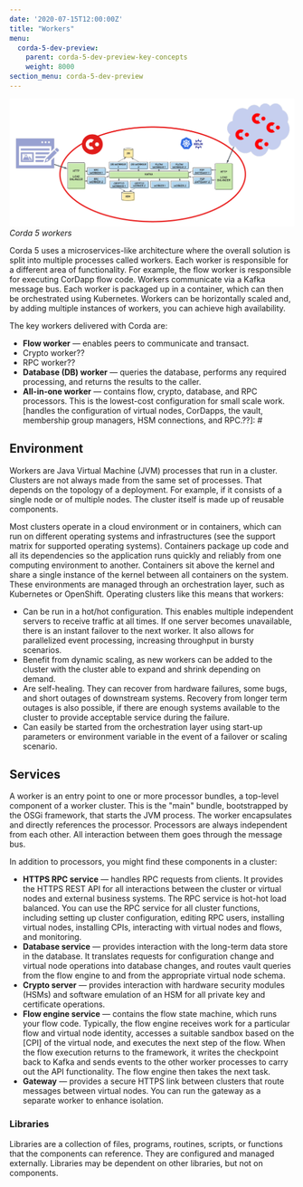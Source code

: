 ```yaml
---
date: '2020-07-15T12:00:00Z'
title: "Workers"
menu:
  corda-5-dev-preview:
    parent: corda-5-dev-preview-key-concepts
    weight: 8000
section_menu: corda-5-dev-preview
---
```


[https://www.corda.net/blog/corda-5-the-road-ahead-part-3-introduction-to-the-architecture/]: #

![Corda 5 microservices-like architecture](overview.png)
*Corda 5 workers*

Corda 5 uses a microservices-like architecture where the overall solution is split into multiple processes called workers. Each worker is responsible for a different area of functionality. For example, the flow worker is responsible for executing CorDapp flow code. Workers communicate via a Kafka message bus. Each worker is packaged up in a container, which can then be orchestrated using Kubernetes. Workers can be horizontally scaled and, by adding multiple instances of workers, you can achieve high availability.

The key workers delivered with Corda are:
* **Flow worker** — enables peers to communicate and transact.
* Crypto worker??
* RPC worker??
* **Database (DB) worker**  — queries the database, performs any required processing, and returns the results to the caller.
* **All-in-one worker** — contains flow, crypto, database, and RPC processors. This is the lowest-cost configuration for small scale work.
[handles the configuration of virtual nodes, CorDapps, the vault, membership group managers, HSM connections, and RPC.??]: #

## Environment

Workers are Java Virtual Machine (JVM) processes that run in a cluster. Clusters are not always made from the same set of processes. That depends on the topology of a deployment. For example, if it consists of a single node or of multiple nodes. The cluster itself is made up of reusable components.

Most clusters operate in a cloud environment or in containers, which can run on different operating systems and infrastructures (see the support matrix for supported operating systems). Containers package up code and all its dependencies so the application runs quickly and reliably from one computing environment to another. Containers sit above the kernel and share a single instance of the kernel between all containers on the system. These environments are managed through an orchestration layer, such as Kubernetes or OpenShift. Operating clusters like this means that workers:
* Can be run in a hot/hot configuration. This enables multiple independent servers to receive traffic at all times. If one server becomes unavailable, there is an instant failover to the next worker. It also allows for parallelized event processing, increasing throughput in bursty scenarios.
* Benefit from dynamic scaling, as new workers can be added to the cluster with the cluster able to expand and shrink depending on demand.
* Are self-healing. They can recover from hardware failures, some bugs, and short outages of downstream systems. Recovery from longer term outages is also possible, if there are enough systems available to the cluster to provide acceptable service during the failure.
* Can easily be started from the orchestration layer using start-up parameters or environment variable in the event of a failover or scaling scenario.

## Services

A worker is an entry point to one or more processor bundles, a top-level component of a worker cluster. This is the "main" bundle, bootstrapped by the OSGi framework, that starts the JVM process. The worker encapsulates and directly references the processor. Processors are always independent from each other. All interaction between them goes through the message bus.

In addition to processors, you might find these components in a cluster:
* **HTTPS RPC service** — handles RPC requests from clients. It provides the HTTPS REST API for all interactions between the cluster or virtual nodes and external business systems. The RPC service is hot-hot load balanced. You can use the RPC service for all cluster functions, including setting up cluster configuration, editing RPC users, installing virtual nodes, installing CPIs, interacting with virtual nodes and flows, and monitoring.
* **Database service** — provides interaction with the long-term data store in the database. It translates requests for configuration change and virtual node operations into database changes, and routes vault queries from the flow engine to and from the appropriate virtual node schema.
* **Crypto server** — provides interaction with hardware security modules (HSMs) and software emulation of an HSM for all private key and certificate operations.
* **Flow engine service** — contains the flow state machine, which runs your flow code. Typically, the flow engine receives work for a particular flow and virtual node identity, accesses a suitable sandbox based on the [CPI] of the virtual node, and executes the next step of the flow. When the flow execution returns to the framework, it writes the checkpoint back to Kafka and sends events to the other worker processes to carry out the API functionality. The flow engine then takes the next task.
* **Gateway** — provides a secure HTTPS link between clusters that route messages between virtual nodes. You can run the gateway as a separate worker to enhance isolation.

### Libraries
Libraries are a collection of files, programs, routines, scripts, or functions that the components can reference. They are configured and managed externally. Libraries may be dependent on other libraries, but not on components.
